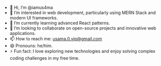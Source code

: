- 👋 Hi, I’m @iamus4ma
- 👀 I’m interested in web development, particularly using MERN Stack and modern UI frameworks.
- 🌱 I’m currently learning advanced React patterns.
- 💞️ I’m looking to collaborate on open-source projects and innovative web applications.
- 📫 How to reach me: usama.0.vip@gmail.com
- 😄 Pronouns: he/him.
- ⚡ Fun fact: I love exploring new technologies and enjoy solving complex coding challenges in my free time.

<!---
iamus4ma/iamus4ma is a ✨ special ✨ repository because its `README.md` (this file) appears on your GitHub profile.
You can click the Preview link to take a look at your changes.
--->
